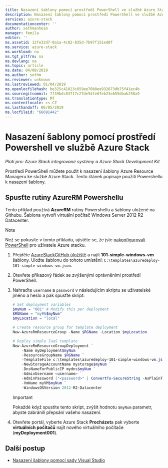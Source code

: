 ```yaml
---
title: Nasazení šablony pomocí prostředí PowerShell ve službě Azure Stack | Dokumentace Microsoftu
description: Nasazení šablony pomocí prostředí PowerShell ve službě Azure Stack.
services: azure-stack
documentationcenter: ''
author: sethmanheim
manager: femila
editor: ''
ms.assetid: 12fe32d7-0a1a-4c02-835d-7b97f151ed0f
ms.service: azure-stack
ms.workload: na
ms.tgt_pltfrm: na
ms.devlang: na
ms.topic: article
ms.date: 04/08/2019
ms.author: sethm
ms.reviewer: unknown
ms.lastreviewed: 01/04/2019
ms.openlocfilehash: be325c41023c859ee70b8ee932673db75f41ec4b
ms.sourcegitcommit: 7f39bdc83717c27de54fe67eb23eb55dbab258a9
ms.translationtype: MT
ms.contentlocale: cs-CZ
ms.lasthandoff: 06/05/2019
ms.locfileid: "66691442"
---
```

# <a name="deploy-a-template-using-powershell-in-azure-stack"></a>Nasazení šablony pomocí prostředí Powershell ve službě Azure Stack

*Platí pro: Azure Stack integrované systémy a Azure Stack Development Kit*

Prostředí PowerShell můžete použít k nasazení šablony Azure Resource Manageru ke službě Azure Stack. Tento článek popisuje použití Powershellu k nasazení šablony.

## <a name="run-azurerm-powershell-cmdlets"></a>Spusťte rutiny AzureRM Powershellu

Tento příklad používá **AzureRM** rutiny Powershellu a šablony uložené na Githubu. Šablona vytvoří virtuální počítač Windows Server 2012 R2 Datacenter.

>[!NOTE]
> Než se pokusíte v tomto příkladu, ujistěte se, že jste [nakonfigurovali PowerShell](azure-stack-powershell-configure-user.md) pro uživatele Azure stacku.

1. Přejděte [AzureStackGitHub úložiště](https://aka.ms/AzureStackGitHub) a najít **101-simple-windows-vm** šablony. Uložte šablonu do tohoto umístění: `C:\templates\azuredeploy-101-simple-windows-vm.json`.
2. Otevřete příkazový řádek se zvýšenými oprávněními prostředí PowerShell.
3. Nahraďte `username` a `password` v následujícím skriptu se uživatelské jméno a heslo a pak spusťte skript:

    ```powershell
    # Set deployment variables
    $myNum = "001" # Modify this per deployment
    $RGName = "myRG$myNum"
    $myLocation = "local"

    # Create resource group for template deployment
    New-AzureRmResourceGroup -Name $RGName -Location $myLocation

    # Deploy simple IaaS template
    New-AzureRmResourceGroupDeployment `
        -Name myDeployment$myNum `
        -ResourceGroupName $RGName `
        -TemplateFile c:\templates\azuredeploy-101-simple-windows-vm.json `
        -NewStorageAccountName mystorage$myNum `
        -DnsNameForPublicIP mydns$myNum `
        -AdminUsername <username> `
        -AdminPassword ("<password>" | ConvertTo-SecureString -AsPlainText -Force) `
        -VmName myVM$myNum `
        -WindowsOSVersion 2012-R2-Datacenter
    ```

    >[!IMPORTANT]
    > Pokaždé když spustíte tento skript, zvýšit hodnotu `$myNum` parametr, abyste zabránili přepsání vašeho nasazení.

4. Otevřete portál, vyberte Azure Stack **Procházet**a pak vyberte **virtuálních počítačů** najít nového virtuálního počítače (**myDeployment001**).

## <a name="next-steps"></a>Další postup

- [Nasazení šablony pomocí sady Visual Studio](azure-stack-deploy-template-visual-studio.md)
